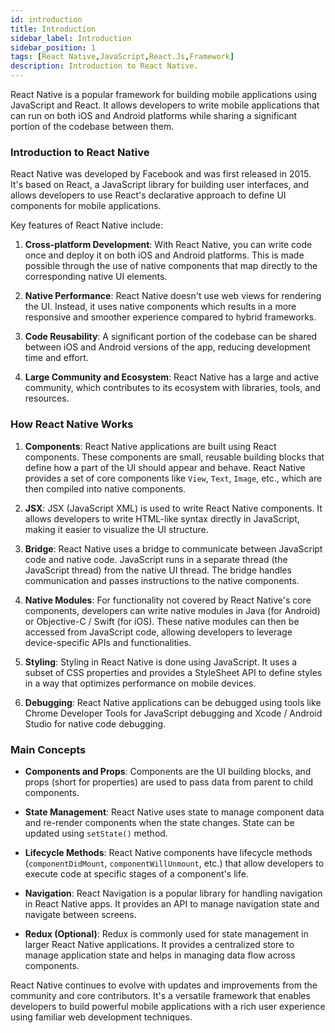```yaml
---
id: introduction
title: Introduction
sidebar_label: Introduction
sidebar_position: 1
tags: [React Native,JavaScript,React.Js,Framework]
description: Introduction to React Native.
---
```


React Native is a popular framework for building mobile applications using JavaScript and React. It allows developers to write mobile applications that can run on both iOS and Android platforms while sharing a significant portion of the codebase between them. 

### Introduction to React Native

React Native was developed by Facebook and was first released in 2015. It's based on React, a JavaScript library for building user interfaces, and allows developers to use React's declarative approach to define UI components for mobile applications.

Key features of React Native include:

1. **Cross-platform Development**: With React Native, you can write code once and deploy it on both iOS and Android platforms. This is made possible through the use of native components that map directly to the corresponding native UI elements.

2. **Native Performance**: React Native doesn't use web views for rendering the UI. Instead, it uses native components which results in a more responsive and smoother experience compared to hybrid frameworks.

3. **Code Reusability**: A significant portion of the codebase can be shared between iOS and Android versions of the app, reducing development time and effort.

4. **Large Community and Ecosystem**: React Native has a large and active community, which contributes to its ecosystem with libraries, tools, and resources.

### How React Native Works

1. **Components**: React Native applications are built using React components. These components are small, reusable building blocks that define how a part of the UI should appear and behave. React Native provides a set of core components like `View`, `Text`, `Image`, etc., which are then compiled into native components.

2. **JSX**: JSX (JavaScript XML) is used to write React Native components. It allows developers to write HTML-like syntax directly in JavaScript, making it easier to visualize the UI structure.

3. **Bridge**: React Native uses a bridge to communicate between JavaScript code and native code. JavaScript runs in a separate thread (the JavaScript thread) from the native UI thread. The bridge handles communication and passes instructions to the native components.

4. **Native Modules**: For functionality not covered by React Native's core components, developers can write native modules in Java (for Android) or Objective-C / Swift (for iOS). These native modules can then be accessed from JavaScript code, allowing developers to leverage device-specific APIs and functionalities.

5. **Styling**: Styling in React Native is done using JavaScript. It uses a subset of CSS properties and provides a StyleSheet API to define styles in a way that optimizes performance on mobile devices.

6. **Debugging**: React Native applications can be debugged using tools like Chrome Developer Tools for JavaScript debugging and Xcode / Android Studio for native code debugging.

### Main Concepts

- **Components and Props**: Components are the UI building blocks, and props (short for properties) are used to pass data from parent to child components.
  
- **State Management**: React Native uses state to manage component data and re-render components when the state changes. State can be updated using `setState()` method.

- **Lifecycle Methods**: React Native components have lifecycle methods (`componentDidMount`, `componentWillUnmount`, etc.) that allow developers to execute code at specific stages of a component's life.

- **Navigation**: React Navigation is a popular library for handling navigation in React Native apps. It provides an API to manage navigation state and navigate between screens.

- **Redux (Optional)**: Redux is commonly used for state management in larger React Native applications. It provides a centralized store to manage application state and helps in managing data flow across components.

React Native continues to evolve with updates and improvements from the community and core contributors. It's a versatile framework that enables developers to build powerful mobile applications with a rich user experience using familiar web development techniques.